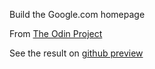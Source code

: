 Build the Google.com homepage

From [The Odin Project](http://www.theodinproject.com/web-development-101/html-css)

See the result on [github preview](https://htmlpreview.github.io/?https://github.com/clobrano/odin-project/blob/master/google-page/index.html)
